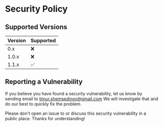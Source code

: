 # Security Policy

## Supported Versions

| Version | Supported          |
| ------- | ------------------ |
| 0.x     | :x:                |
| 1.0.x   | :x:                |
| 1.1.x   | :white_check_mark: |

## Reporting a Vulnerability

If you believe you have found a security vulnerability, let us know by sending
email to [timur.shemsedinov@gmail.com](mailto:timur.shemsedinov@gmail.com)
We will investigate that and do our best to quickly fix the problem.

Please don't open an issue to or discuss this security vulnerability in a public
place. Thanks for understanding!
